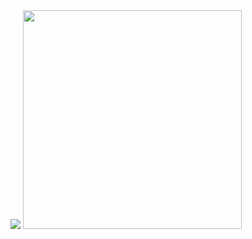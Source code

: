 
<img src="https://github-readme-stats-arabasta.vercel.app/api/top-langs/?username=arabasta&layout=donut&theme=dark"/>

<img src="https://github-readme-stats-arabasta.vercel.app/api?username=arabasta&hide=contribs,stars,issues,prs&hide_rank=true&theme=dark" width="350"/>
